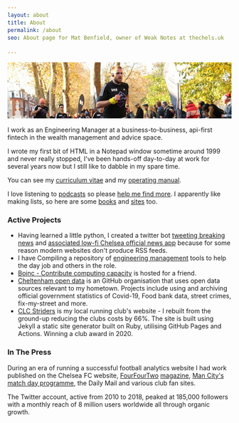 ```yaml
---
layout: about
title: About
permalink: /about
seo: About page for Mat Benfield, owner of Weak Notes at thechels.uk

---
```


![banner photo of Mat running in London](/images/gh-header-image-cropped.jpg)

I work as an Engineering Manager at a business-to-business, api-first fintech in the wealth management and advice space.

I wrote my first bit of HTML in a Notepad window sometime around 1999 and never really stopped, I've been hands-off day-to-day at work for several years now but I still like to dabble in my spare time.

You can see my [curriculum vitae](/cv) and my [operating manual](/manual).

I love listening to [podcasts](/podcasts) so please [help me find more](https://github.com/MatBenfield/TheChels.uk/issues/new?assignees=MatBenfield&labels=podcast&template=podcast.md). I apparently like making lists, so here are some [books](/books) and [sites](/sites) too.

### Active Projects

- Having learned a little python, I created a twitter bot [tweeting breaking news](https://github.com/TheChelsOrg/bot_tocfcws_news) and [associated low-fi Chelsea official news app](https://app.thechels.uk) because for some reason modern websites don't produce RSS feeds.
- I have Compiling a repository of [engineering management](https://github.com/MatBenfield/engineering-management) tools to help the day job and others in the role.
- [Boinc - Contribute computing capacity](https://boinc.thechels.uk) is hosted for a friend.
- [Cheltenham open data](https://cheltenham-open-data.github.io) is an GitHub organisation that uses open data sources relevant to my hometown. Projects include using and archiving official government statistics of Covid-19, Food bank data, street crimes, fix-my-street and more.
- [CLC Striders](http://clcstriders-runningclub.co.uk/) is my local running club's website - I rebuilt from the ground-up reducing the clubs costs by 66%. The site is built using Jekyll a static site generator built on Ruby, utilising GitHub Pages and Actions. Winning a club award in 2020.

### In The Press

During an era of running a successful football analytics website I had work published on the Chelsea FC website, [FourFourTwo](https://thechels.uk/fourfourtwo-cult-heroes) [magazine](https://thechels.uk/fourfourtwo-chelsea-vs-swansea), [Man City's match day programme](https://thechels.uk/man-city-programme), the Daily Mail and various club fan sites.

The Twitter account, active from 2010 to 2018, peaked at 185,000 followers with a monthly reach of 8 million users worldwide all through organic growth.
